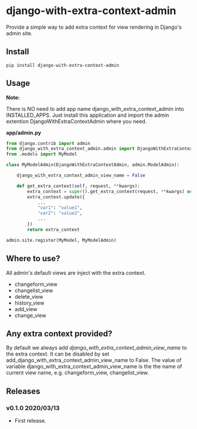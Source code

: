 # django-with-extra-context-admin

Provide a simple way to add extra context for view rendering in Django's admin site.

## Install

```shell
pip install django-with-extra-context-admin
```

## Usage

**Note:**

There is NO need to add app name django_with_extra_context_admin into INSTALLED_APPS. Just install this application and import the admin extention DjangoWithExtraContextAdmin where you need.


**app/admin.py**

```python
from django.contrib import admin
from django_with_extra_context_admin.admin import DjangoWithExtraContextAdmin
from .models import MyModel

class MyModelAdmin(DjangoWithExtraContextAdmin, admin.ModelAdmin):

    django_with_extra_context_admin_view_name = False

    def get_extra_context(self, request, **kwargs):
        extra_context = super().get_extra_context(request, **kwargs) or {}
        extra_context.update({
            ...
            "var1": "value1",
            "var2": "value2",
            ...
        })
        return extra_context

admin.site.register(MyModel, MyModelAdmin)
```

## Where to use?

All admin's default views are inject with the extra context.

- changeform_view
- changelist_view
- delete_view
- history_view
- add_view
- change_view

## Any extra context provided?

By default we always add *django_with_extra_context_admin_view_name* to the extra context. It can be disabled by set add_django_with_extra_context_admin_view_name to False. The value of variable django_with_extra_context_admin_view_name is the the name of current view name, e.g. changeform_view, changelist_view.


## Releases

### v0.1.0 2020/03/13

- First release.
